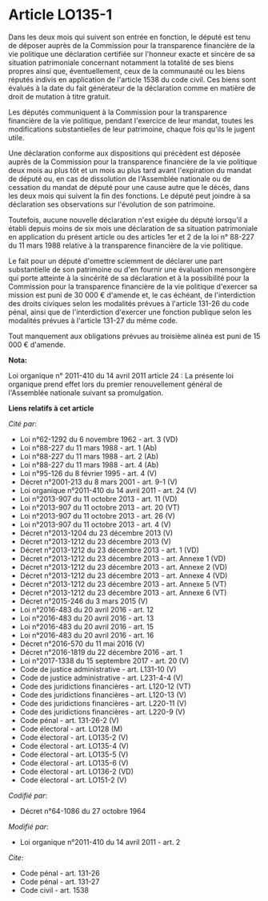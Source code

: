 # Article LO135-1

Dans les deux mois qui suivent son entrée en fonction, le député est tenu de déposer auprès de la Commission pour la
transparence financière de la vie politique une déclaration certifiée sur l'honneur exacte et sincère de sa situation
patrimoniale concernant notamment la totalité de ses biens propres ainsi que, éventuellement, ceux de la communauté ou les
biens réputés indivis en application de l'article 1538 du code civil. Ces biens sont évalués à la date du fait générateur de
la déclaration comme en matière de droit de mutation à titre gratuit. 

Les députés communiquent à la Commission pour la transparence financière de la vie politique, pendant l'exercice de leur
mandat, toutes les modifications substantielles de leur patrimoine, chaque fois qu'ils le jugent utile. 

Une déclaration conforme aux dispositions qui précèdent est déposée auprès de la Commission pour la transparence financière
de la vie politique deux mois au plus tôt et un mois au plus tard avant l'expiration du mandat de député ou, en cas de
dissolution de l'Assemblée nationale ou de cessation du mandat de député pour une cause autre que le décès, dans les deux
mois qui suivent la fin des fonctions. Le député peut joindre à sa déclaration ses observations sur l'évolution de son
patrimoine. 

Toutefois, aucune nouvelle déclaration n'est exigée du député lorsqu'il a établi depuis moins de six mois une déclaration de
sa situation patrimoniale en application du présent article ou des articles 1er et 2 de la loi n° 88-227 du 11 mars 1988
relative à la transparence financière de la vie politique. 

Le fait pour un député d'omettre sciemment de déclarer une part substantielle de son patrimoine ou d'en fournir une
évaluation mensongère qui porte atteinte à la sincérité de sa déclaration et à la possibilité pour la Commission pour la
transparence financière de la vie politique d'exercer sa mission est puni de 30 000 € d'amende et, le cas échéant, de
l'interdiction des droits civiques selon les modalités prévues à l'article 131-26 du code pénal, ainsi que de l'interdiction
d'exercer une fonction publique selon les modalités prévues à l'article 131-27 du même code. 

Tout manquement aux obligations prévues au troisième alinéa est puni de 15 000 € d'amende.

**Nota:**

Loi organique n° 2011-410 du 14 avril 2011 article 24 : La présente loi organique prend effet lors du premier renouvellement
général de l'Assemblée nationale suivant sa promulgation.

**Liens relatifs à cet article**

_Cité par_:

  - Loi n°62-1292 du 6 novembre 1962 - art. 3 (VD)
  - Loi n°88-227 du 11 mars 1988 - art. 1 (Ab)
  - Loi n°88-227 du 11 mars 1988 - art. 2 (Ab)
  - Loi n°88-227 du 11 mars 1988 - art. 4 (Ab)
  - Loi n°95-126 du 8 février 1995 - art. 4 (V)
  - Décret n°2001-213 du 8 mars 2001 - art. 9-1 (V)
  - Loi organique n°2011-410 du 14 avril 2011 - art. 24 (V)
  - Loi n°2013-907 du 11 octobre 2013 - art. 11 (VD)
  - Loi n°2013-907 du 11 octobre 2013 - art. 20 (VT)
  - Loi n°2013-907 du 11 octobre 2013 - art. 26 (V)
  - Loi n°2013-907 du 11 octobre 2013 - art. 4 (V)
  - Décret n°2013-1204 du 23 décembre 2013 (V)
  - Décret n°2013-1212 du 23 décembre 2013 (V)
  - Décret n°2013-1212 du 23 décembre 2013 - art. 1 (VD)
  - Décret n°2013-1212 du 23 décembre 2013 - art. Annexe 1 (VD)
  - Décret n°2013-1212 du 23 décembre 2013 - art. Annexe 2 (VD)
  - Décret n°2013-1212 du 23 décembre 2013 - art. Annexe 4 (VD)
  - Décret n°2013-1212 du 23 décembre 2013 - art. Annexe 5 (VT)
  - Décret n°2013-1212 du 23 décembre 2013 - art. Annexe 6 (VT)
  - Décret n°2015-246 du 3 mars 2015 (V)
  - Loi n°2016-483 du 20 avril 2016 - art. 12
  - Loi n°2016-483 du 20 avril 2016 - art. 13
  - Loi n°2016-483 du 20 avril 2016 - art. 15
  - Loi n°2016-483 du 20 avril 2016 - art. 16
  - Décret n°2016-570 du 11 mai 2016 (V)
  - Décret n°2016-1819 du 22 décembre 2016 - art. 1
  - Loi n°2017-1338 du 15 septembre 2017 - art. 20 (V)
  - Code de justice administrative - art. L131-10 (V)
  - Code de justice administrative - art. L231-4-4 (V)
  - Code des juridictions financières - art. L120-12 (VT)
  - Code des juridictions financières - art. L120-13 (V)
  - Code des juridictions financières - art. L220-11 (V)
  - Code des juridictions financières - art. L220-9 (V)
  - Code pénal - art. 131-26-2 (V)
  - Code électoral - art. LO128 (M)
  - Code électoral - art. LO135-2 (V)
  - Code électoral - art. LO135-4 (V)
  - Code électoral - art. LO135-5 (V)
  - Code électoral - art. LO135-6 (V)
  - Code électoral - art. LO136-2 (VD)
  - Code électoral - art. LO151-2 (V)

_Codifié par_:

  - Décret n°64-1086 du 27 octobre 1964

_Modifié par_:

  - Loi organique n°2011-410 du 14 avril 2011 - art. 2

_Cite_:

  - Code pénal - art. 131-26
  - Code pénal - art. 131-27
  - Code civil - art. 1538
